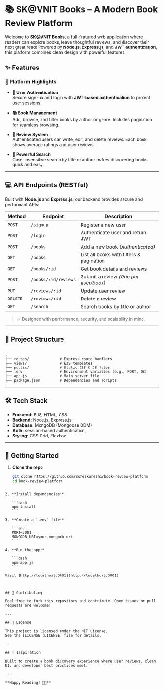 
# 📚 SK@VNIT Books – A Modern Book Review Platform

Welcome to **SK@VNIT Books**, a full-featured web application where readers can explore books, leave thoughtful reviews, and discover their next great read! Powered by **Node.js**, **Express.js**, and **JWT authentication**, this platform combines clean design with powerful features.


## ✨ Features

### 🚀 Platform Highlights

- **🔐 User Authentication**  
  Secure sign-up and login with **JWT-based authentication** to protect user sessions.

- **📚 Book Management**  
  Add, browse, and filter books by author or genre. Includes pagination for seamless browsing.

- **📝 Review System**  
  Authenticated users can write, edit, and delete reviews. Each book shows average ratings and user reviews.

- **🔎 Powerful Search**  
  Case-insensitive search by title or author makes discovering books quick and easy.

---

## 💻 API Endpoints (RESTful)

Built with **Node.js** and **Express.js**, our backend provides secure and performant APIs:

| Method | Endpoint | Description |
|--------|----------|-------------|
| `POST` | `/signup` | Register a new user |
| `POST` | `/login` | Authenticate user and return JWT |
| `POST` | `/books` | Add a new book *(Authenticated)* |
| `GET` | `/books` | List all books with filters & pagination |
| `GET` | `/books/:id` | Get book details and reviews |
| `POST` | `/books/:id/reviews` | Submit a review *(One per user/book)* |
| `PUT` | `/reviews/:id` | Update user review |
| `DELETE` | `/reviews/:id` | Delete a review |
| `GET` | `/search` | Search books by title or author |

> ✅ Designed with performance, security, and scalability in mind.

---

## 📁 Project Structure

```

.
├── routes/              # Express route handlers
├── views/               # EJS templates
├── public/              # Static CSS & JS files
├── .env                 # Environment variables (e.g., PORT, DB)
├── app.js               # Main server file
├── package.json         # Dependencies and scripts

````

---

## 🛠 Tech Stack

- **Frontend:** EJS, HTML, CSS  
- **Backend:** Node.js, Express.js  
- **Database:** MongoDB (Mongoose ODM)  
- **Auth:**  session-based authentication, 
- **Styling:** CSS Grid, Flexbox  

---

## 🚀 Getting Started

1. **Clone the repo**
   ```bash
   git clone https://github.com/sohelkureshi/book-review-platform
   cd book-review-platform
````

2. **Install dependencies**

   ```bash
   npm install
   ```

3. **Create a `.env` file**

   ```env
   PORT=3001
   MONGODB_URI=your-mongodb-uri
   ```

4. **Run the app**

   ```bash
   npm app.js
   ```

Visit [http://localhost:3001](http://localhost:3001)



## 🙌 Contributing

Feel free to fork this repository and contribute. Open issues or pull requests are welcome!

---

## 📜 License

This project is licensed under the MIT License.
See the [LICENSE](LICENSE) file for details.

---

## 💡 Inspiration

Built to create a book discovery experience where user reviews, clean UI, and developer best practices meet.

---

**Happy Reading! 📖✨**

